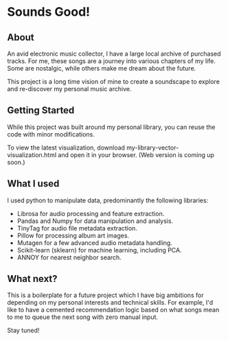 # Sounds Good! 
## About

An avid electronic music collector, I have a large local archive of purchased tracks. For me, these songs are a journey into various chapters of my life. Some are nostalgic, while others make me dream about the future.

This project is a long time vision of mine to create a soundscape to explore and re-discover my personal music archive.

## Getting Started

While this project was built around my personal library, you can reuse the code with minor modifications.

To view the latest visualization, download my-library-vector-visualization.html and open it in your browser. (Web version is coming up soon.)

## What I used

I used python to manipulate data, predominantly the following libraries:

* Librosa for audio processing and feature extraction.
* Pandas and Numpy for data manipulation and analysis.
* TinyTag for audio file metadata extraction.
* Pillow for processing album art images.
* Mutagen for a few advanced audio metadata handling.
* Scikit-learn (sklearn) for machine learning, including PCA.
* ANNOY for nearest neighbor search.

## What next?

This is a boilerplate for a future project which I have big ambitions for depending on my personal interests and technical skills. For example, I'd like to have a cemented recommendation logic based on what songs mean to me to queue the next song with zero manual input. 

Stay tuned!
